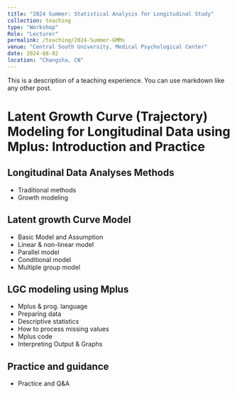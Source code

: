 ```yaml
---
title: "2024 Summer: Statistical Analysis for Longitudinal Study"
collection: teaching
type: "Workshop"
Role: "Lecturer"
permalink: /teaching/2024-Summer-GMMs
venue: "Central South University, Medical Psychological Center"
date: 2024-08-02
location: "Changsha, CN"
---
```


This is a description of a teaching experience. You can use markdown like any other post.

# Latent Growth Curve (Trajectory) Modeling for Longitudinal Data using Mplus: Introduction and Practice
## Longitudinal Data Analyses Methods
* Traditional methods
* Growth modeling

## Latent growth Curve Model
* Basic Model and Assumption
* Linear & non-linear model
* Parallel model
* Conditional model
* Multiple group model

## LGC modeling using Mplus
* Mplus & prog. language
* Preparing data
* Descriptive statistics
* How to process missing values
* Mplus code
* Interpreting Output & Graphs

## Practice and guidance
* Practice and Q&A
